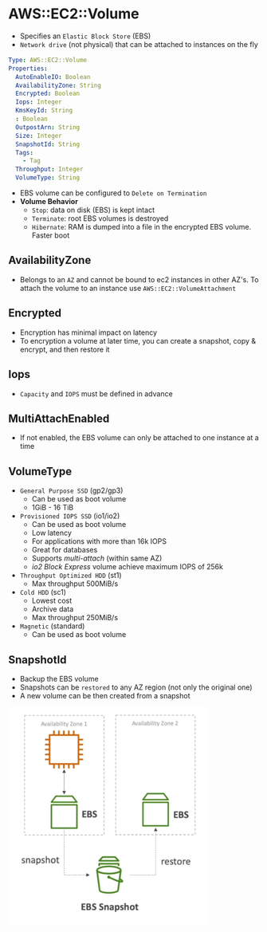 # AWS::EC2::Volume

- Specifies an `Elastic Block Store` (EBS)
- `Network drive` (not physical) that can be attached to instances on the fly

```yaml
Type: AWS::EC2::Volume
Properties:
  AutoEnableIO: Boolean
  AvailabilityZone: String
  Encrypted: Boolean
  Iops: Integer
  KmsKeyId: String
  : Boolean
  OutpostArn: String
  Size: Integer
  SnapshotId: String
  Tags:
    - Tag
  Throughput: Integer
  VolumeType: String
```

- EBS volume can be configured to `Delete on Termination`
- **Volume Behavior**
  - `Stop`: data on disk (EBS) is kept intact
  - `Terminate`: root EBS volumes is destroyed
  - `Hibernate`: RAM is dumped into a file in the encrypted EBS volume. Faster boot

## AvailabilityZone

- Belongs to an `AZ` and cannot be bound to ec2 instances in other AZ's. To attach the volume to an instance use `AWS::EC2::VolumeAttachment`

## Encrypted

- Encryption has minimal impact on latency
- To encryption a volume at later time, you can create a snapshot, copy & encrypt, and then restore it

## Iops

- `Capacity` and `IOPS` must be defined in advance

## MultiAttachEnabled

- If not enabled, the EBS volume can only be attached to one instance at a time

## VolumeType

- `General Purpose SSD` (gp2/gp3)
  - Can be used as boot volume
  - 1GiB - 16 TiB
- `Provisioned IOPS SSD` (io1/io2)
  - Can be used as boot volume
  - Low latency
  - For applications with more than 16k IOPS
  - Great for databases
  - Supports _multi-attach_ (within same AZ)
  - _io2 Block Express_ volume achieve maximum IOPS of 256k
- `Throughput Optimized HDD` (st1)
  - Max throughput 500MiB/s
- `Cold HDD` (sc1)
  - Lowest cost
  - Archive data
  - Max throughput 250MiB/s
- `Magnetic` (standard)
  - Can be used as boot volume

## SnapshotId

- Backup the EBS volume
- Snapshots can be `restored` to any AZ region (not only the original one)
- A new volume can be then created from a snapshot

![EBS snapshot backup](../../../images/ebs-snapshot.png)
